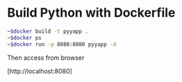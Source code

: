 # Build Python with Dockerfile
```bash
~$docker build -t pyyapp .
~$docker ps
~$docker run -p 8080:8080 pyyapp -d
```

Then access from browser

[http://localhost:8080]

